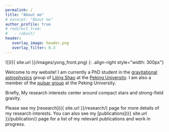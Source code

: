 ```yaml
---
permalink: /
title: "About me"
# excerpt: "About me"
author_profile: true
# redirect_from: 
#   - /about/
header:
   overlay_image: header.png
   overlay_filter: 0.3
---
```


![]({{ site.url }}/images/yong_front.png)
{: .align-right style="width: 300px"} 

Welcome to my website! I am currently a PhD student in the [gravitational astrophysics](https://kiaagravity.github.io/about/) group 
of [Lijing Shao](http://friendshao.github.io/about/) at the [Peking University](https://english.pku.edu.cn/). I am also a member of the [pulsar group](https://psr.pku.edu.cn/) at the Peking University.

Briefly, My research interests center around compact stars and strong-field gravity. 

Please see my [research]({{ site.url }}/research/) page for more
details of my research interests. You can also see my
[publications]({{ site.url }}/publication/) page for a list of my relevant
publications and work in progress. 




